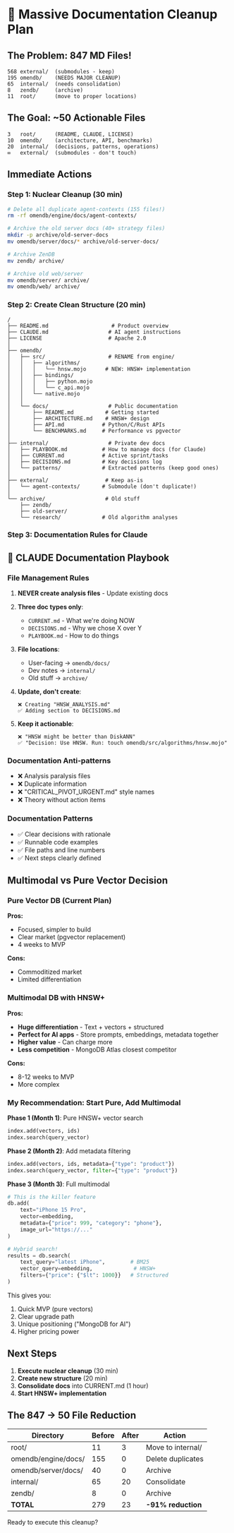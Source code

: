 # 🧹 Massive Documentation Cleanup Plan

## The Problem: 847 MD Files!
```
568 external/  (submodules - keep)
195 omendb/    (NEEDS MAJOR CLEANUP)
65  internal/  (needs consolidation)
8   zendb/     (archive)
11  root/      (move to proper locations)
```

## The Goal: ~50 Actionable Files
```
3   root/      (README, CLAUDE, LICENSE)
10  omendb/    (architecture, API, benchmarks)
20  internal/  (decisions, patterns, operations)
∞   external/  (submodules - don't touch)
```

## Immediate Actions

### Step 1: Nuclear Cleanup (30 min)
```bash
# Delete all duplicate agent-contexts (155 files!)
rm -rf omendb/engine/docs/agent-contexts/

# Archive the old server docs (40+ strategy files)
mkdir -p archive/old-server-docs
mv omendb/server/docs/* archive/old-server-docs/

# Archive ZenDB
mv zendb/ archive/

# Archive old web/server
mv omendb/server/ archive/
mv omendb/web/ archive/
```

### Step 2: Create Clean Structure (20 min)
```
/
├── README.md                    # Product overview
├── CLAUDE.md                   # AI agent instructions
├── LICENSE                     # Apache 2.0
│
├── omendb/
│   ├── src/                    # RENAME from engine/
│   │   ├── algorithms/
│   │   │   └── hnsw.mojo      # NEW: HNSW+ implementation
│   │   ├── bindings/
│   │   │   ├── python.mojo
│   │   │   └── c_api.mojo
│   │   └── native.mojo
│   │
│   └── docs/                   # Public documentation
│       ├── README.md          # Getting started
│       ├── ARCHITECTURE.md    # HNSW+ design
│       ├── API.md            # Python/C/Rust APIs
│       └── BENCHMARKS.md     # Performance vs pgvector
│
├── internal/                   # Private dev docs
│   ├── PLAYBOOK.md           # How to manage docs (for Claude)
│   ├── CURRENT.md            # Active sprint/tasks
│   ├── DECISIONS.md          # Key decisions log
│   └── patterns/             # Extracted patterns (keep good ones)
│
├── external/                  # Keep as-is
│   └── agent-contexts/       # Submodule (don't duplicate!)
│
└── archive/                   # Old stuff
    ├── zendb/
    ├── old-server/
    └── research/             # Old algorithm analyses
```

### Step 3: Documentation Rules for Claude

## 📝 CLAUDE Documentation Playbook

### File Management Rules

1. **NEVER create analysis files** - Update existing docs
2. **Three doc types only**:
   - `CURRENT.md` - What we're doing NOW
   - `DECISIONS.md` - Why we chose X over Y
   - `PLAYBOOK.md` - How to do things

3. **File locations**:
   - User-facing → `omendb/docs/`
   - Dev notes → `internal/`
   - Old stuff → `archive/`

4. **Update, don't create**:
   ```
   ❌ Creating "HNSW_ANALYSIS.md"
   ✅ Adding section to DECISIONS.md
   ```

5. **Keep it actionable**:
   ```
   ❌ "HNSW might be better than DiskANN"
   ✅ "Decision: Use HNSW. Run: touch omendb/src/algorithms/hnsw.mojo"
   ```

### Documentation Anti-patterns
- ❌ Analysis paralysis files
- ❌ Duplicate information
- ❌ "CRITICAL_PIVOT_URGENT.md" style names
- ❌ Theory without action items

### Documentation Patterns
- ✅ Clear decisions with rationale
- ✅ Runnable code examples
- ✅ File paths and line numbers
- ✅ Next steps clearly defined

## Multimodal vs Pure Vector Decision

### Pure Vector DB (Current Plan)
**Pros:**
- Focused, simpler to build
- Clear market (pgvector replacement)
- 4 weeks to MVP

**Cons:**
- Commoditized market
- Limited differentiation

### Multimodal DB with HNSW+
**Pros:**
- **Huge differentiation** - Text + vectors + structured
- **Perfect for AI apps** - Store prompts, embeddings, metadata together
- **Higher value** - Can charge more
- **Less competition** - MongoDB Atlas closest competitor

**Cons:**
- 8-12 weeks to MVP
- More complex

### My Recommendation: Start Pure, Add Multimodal

**Phase 1 (Month 1)**: Pure HNSW+ vector search
```python
index.add(vectors, ids)
index.search(query_vector)
```

**Phase 2 (Month 2)**: Add metadata filtering
```python
index.add(vectors, ids, metadata={"type": "product"})
index.search(query_vector, filter={"type": "product"})
```

**Phase 3 (Month 3)**: Full multimodal
```python
# This is the killer feature
db.add(
    text="iPhone 15 Pro",
    vector=embedding,
    metadata={"price": 999, "category": "phone"},
    image_url="https://..."
)

# Hybrid search!
results = db.search(
    text_query="latest iPhone",        # BM25
    vector_query=embedding,             # HNSW+
    filters={"price": {"$lt": 1000}}   # Structured
)
```

This gives you:
1. Quick MVP (pure vectors)
2. Clear upgrade path
3. Unique positioning ("MongoDB for AI")
4. Higher pricing power

## Next Steps

1. **Execute nuclear cleanup** (30 min)
2. **Create new structure** (20 min)
3. **Consolidate docs** into CURRENT.md (1 hour)
4. **Start HNSW+ implementation** 

## The 847 → 50 File Reduction

| Directory | Before | After | Action |
|-----------|--------|-------|---------|
| root/ | 11 | 3 | Move to internal/ |
| omendb/engine/docs/ | 155 | 0 | Delete duplicates |
| omendb/server/docs/ | 40 | 0 | Archive |
| internal/ | 65 | 20 | Consolidate |
| zendb/ | 8 | 0 | Archive |
| **TOTAL** | 279 | 23 | **-91% reduction** |

Ready to execute this cleanup?